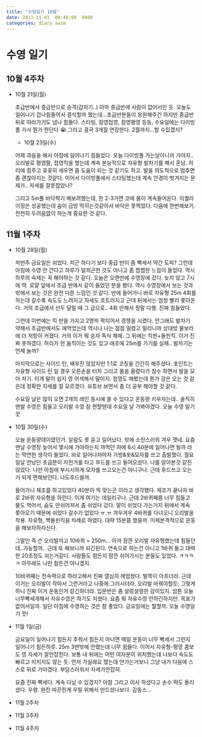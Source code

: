 ```yaml
---
title: "수영일기 10월"
date: 2017-11-01  09:49:00 -0400
categories: diary swim
---
```



# 수영 일기

## 10월 4주차

- 10월 21일(월)

    초급반에서 중급반으로 승격(갑자기..)
    아마 중급반에 사람이 없어서인 듯. 오늘도 일어나기 겁나힘들어서 결석할까 했는데...초급반분들이 응원해주긴 하지만 중급반 뒤로 따라가기도 넘나 힘들다. 스타팅, 잠영접영, 잠영평영 등등, 수요일에는 다이빙 풀 가서 뭔가 한단다 😭.그리고 결국 3개월 연장한다. 2월까지...할 수있겠지?

    - 10월 23일(수)

    어제 과음을 해서 아침에 일어나기 힘들었다. 오늘 다이빙풀 가는날이니까 가야지..오리발로 평영팔, 접영킥을 했는데 계속 본능적으로 자유형 발차기를 해서 혼남..허리에 힘주고 꽂꽂히 세우면 좀 도움이 되는 것 같기도 하고. 발을 의도적으로 멈추면 좀 괜찮아지는 것같다.
    이어서 다이빙풀에서 스타팅했는데 계속 안경이 벗겨지는 문제가.. 자세를 잘못잡았나?

    그리고 5m풀 바닥찍기 해보려했는데, 한 2-3가면 코에 물이 계속들어온다. 이퀄라이징은 성공했는데  숨이 금방 막히는것같아서 바닥은 못찍었다. 다음에 한번해보기. 천천히 두려움없이 하는게 중요한 것 같다.

 ## 11월 1주차

- 10월 28일(월)

    저번주 금요일은 쉬었다. 피곤 하다기 보다 중급 반이 좀 빡세서 약간 도피? 그런데 아침에 수영 안 간다고 하루가 덜피곤한 것도 아니고 좀 찝찝한 느낌이 들었다. 역시 하루의 숙제는 꼭 해야하는 것 같다. 오늘은 오랜만에 수영장에 갔다. 늦지 않고 7시에 딱. 로얄 앞에서 초급 반에서 같이 들었던 분을 봤다. 역시 수영장에서 보는 것과 밖에서 보는 것은 완전 다른 느낌인 것 같다. 반에 들어가니 바로 자유형 25m 4회를 하는데 갈수록 속도도 느려지고 자세도 흐트러지고 근데 뒤에서는 엄청 빨리 쫓아온다. 거의 초급에서 선두 달릴 때 그 급으로.. 4회 만해서 정말 다행. 진짜 힘들었다.

    그런데 이번에는 킥 판을 가지고 2명씩 짝지어서 경쟁을 시켰다. 안그래도 발차기 약해서 초급반에서도 애먹었는데 역시나 나는 점점 밀렸고 밀리니까 상대방 물보라에 더 저항이 커졌다. 거의 이거 뭐 승자 독식 체재.  그 뒤에는 킥판+돌핀킥. 이거 진짜 못하겠다. 허리가 안 움직이는 것도 있고 애초에 25m를 가기를 실패.. 발차기는 언제 늘까?

    마지막으로는 사이드 턴, 배우진 않았지만 1:1로 코칭을 간간히 해주셨다. 포인트는 자유형 사이드 턴 일 경우 오른손을 터치 그리고 몸을 올렸다가 잠수 하면서 발을 모아 차기. 이게 말이 쉽지 영 어색해서 말이지. 접영도 해봤는데 뭔가 감은 오는 것 같은데 정확한 자세를 잘 모르겠다. 유튜브 보면서 좀 더 공부 해야할 것 같다. 

    수요일 날은 많이 오면 2개의 레인 동시에 쓸 수 있다고 운동량 키우자는데.. 솔직히 맨발 수영은 힘들고 오리발 수영 참 편할텐데  수요일 날 가봐야겠다. 오늘 수영 일기 끗


- 10월 30일(수)

    오늘 운동량데이였던가. 알람도 못 듣고 일어났다. 밖에 소란스러워 겨우 깻네. 요즘 맨날 수영장 늦어서 몇시에 가야하는지 까먹던 차에 6시 40분에 일어나면 될까 라는 막연한 생각이 들었다. 바로 일어나자마자 가방&옷&모자를 쓰고 출발했다. 월요일날 만났던 초급분이 자전거를 타고 후드를 쓰고 들어오셨다. 나를 알아본것 같진 않았다. 나만 아침에 부시시하게 모자를 쓰고오는건 아니구나. 근데 후드쓰고 오는거 되게 편해보인다. 나도후드쓸까. 

    들어가니 체조를 하고있었다 40분이 딱 맞는군 이라고 생각했다.  체조가 끝나자 바로 2바퀴 자유형을 하란다. 이게 여기는 데일리구나. 근데 2바퀴째쯤 너무 힘들고 물도 먹어서, 숨도 안쉬어져서 좀 쉬었다 갔다. 말이 쉬었다 가는거지 뒤에서 계속 쫓아오기 때문에 쉬었다 갈수가 없었다 ㅠ.ㅠ 겨우겨우 4바퀴를 다녀오니 오리발을 착용.  자유형, 백돌핀킥을 차례로 하였다. 대략 15분쯤 했을까. 이제본격적으로 운동을 해보자하자신다.

    그말인 즉 슨 오리발끼고 10바퀴 = 250m... 아까 잠깐 오리발 자유형했는데 힘들던데..가능할까.. 근데 또 해보니까 되긴된다. 연속으로 하는건 아니고 1바퀴 돌고 대략 한 20초정도 쉬는거같다. 사람들도 힘든지 잠깐 쉬어가시는 분들도 있었다. ㅋㅋㅋㅋ 아무래도 나만 힘든건 아니겠지.

    10바퀴째는 전속력으로 하라고해서 진짜 열심히 헤엄쳤다. 발목이 아프더라. 근데 이거는 오리발이 작아서 그런거라고 나중에 그러시더라. 오리발 바꿔야할듯; 그렇게 하니 진짜 이거 운동인거 같긴하더라. 입문반은 좀 설렁설렁한 감이있지.  암튼 오늘 너무빡세게해서 자유수영은 하기도 지쳤다. 요즘 뭐 자유수영 안하긴하지만. 목표가 없어서일까. 일단  아침에 수영하는 것은 참 좋았다. 금요일에는 뭘할까. 오늘 수영일기 끗!


- 11월 1일(금)

    금요일이 일어나기 힘든지 추워서 힘든지 아니면 매일 운동이 너무 빡세서 그런지 일어나기 힘든하루. 25m 3번밖에 안했는데 너무 힘들다.  이어서 자유형-평영 콤보도 영 자세가 잘안잡힌다.  보통 내 뒤에는 어떤 여자분이 위치했는데 나보다 속도도 빠르고 지치지도 않는 듯. 먼저 가실래요 했는데 안가는거보니 그냥 내가 다음에 스스로 뒤로 가야겠다. 부담스러워서 자세가안잡혀.

    요즘 진짜 빡세다. 계속 다닐 수 있겠지?  아참 그리고 이사 하셨다고 손수 떡도 돌리셨다. 우왕. 완전 따끈한게 우릴 위해서 만드셨나보다. 감동스...

- 11월 2주차
- 11월 3주차
- 11월 4주차
